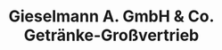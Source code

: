 ---
title: "Gieselmann A. GmbH & Co. Getränke-Großvertrieb"
url: /minden/gieselmann-a-gmbh-und-co-getraenke-grossvertrieb/
shop: Getränke
---